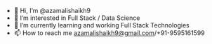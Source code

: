 - 👋 Hi, I’m @azamalishaikh9
- 👀 I’m interested in Full Stack / Data Science
- 🌱 I’m currently learning and working Full Stack Technologies
- 📫 How to reach me azamalishaikh9@gmail.com/+91-9595161599

<!---
azamalishaikh9/azamalishaikh9 is a ✨ special ✨ repository because its `README.md` (this file) appears on your GitHub profile.
You can click the Preview link to take a look at your changes.
--->
